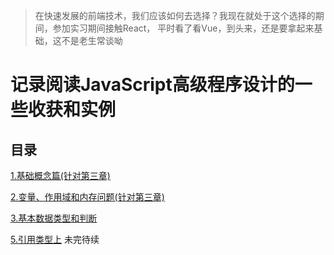  > 在快速发展的前端技术，我们应该如何去选择？我现在就处于这个选择的期间，参加实习期间接触React，
 平时看了看Vue，到头来，还是要拿起来基础，这不是老生常谈呦
 
# 记录阅读JavaScript高级程序设计的一些收获和实例

## 目录
[1.基础概念篇(针对第三章)](https://github.com/webbj97/summary/blob/master/Blog-JS%E9%AB%98%E7%A8%8B%E7%AC%94%E8%AE%B0/js-Blog/1.%E5%9F%BA%E7%A1%80%E6%A6%82%E5%BF%B5%E7%AF%87.md)

[2.变量、作用域和内存问题(针对第三章)](https://github.com/webbj97/summary/blob/master/Blog-JS%E9%AB%98%E7%A8%8B%E7%AC%94%E8%AE%B0/js-Blog/2.%E5%8F%98%E9%87%8F%E3%80%81%E4%BD%9C%E7%94%A8%E5%9F%9F%E5%92%8C%E5%86%85%E5%AD%98%E9%97%AE%E9%A2%98.md)

[3.基本数据类型和判断](https://github.com/webbj97/summary/blob/master/Blog-JS%E9%AB%98%E7%A8%8B%E7%AC%94%E8%AE%B0/js-Blog/3.JS%E5%9F%BA%E6%9C%AC%E6%95%B0%E6%8D%AE%E4%BA%86%E7%B1%BB%E5%9E%8B.md)

[5.引用类型上](https://github.com/webbj97/summary/blob/master/Blog-JS%E9%AB%98%E7%A8%8B%E7%AC%94%E8%AE%B0/js-Blog/5.%E5%BC%95%E7%94%A8%E7%B1%BB%E5%9E%8B%E4%B8%8A.md)
未完待续
